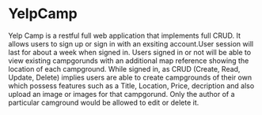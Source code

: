 # YelpCamp
Yelp Camp is a restful full web application that implements full CRUD. It allows users to sign up or sign in with an exsiting account.User session will last for about a week when signed in. Users signed in or not will be able to view existing campgorunds with an additional map reference showing the location of each campground.
While signed in, as CRUD (Create, Read, Update, Delete) implies users are able to create campgrounds of their own which possess features such as a Title, Location, Price, decription and also upload an image or images for that campgorund. Only the author of a particular camground would be allowed to edit or delete it. 
